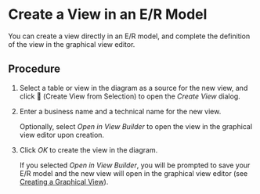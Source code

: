 <!-- loio9e547d1abaa64519b46fccc29d5b2793 -->

<link rel="stylesheet" type="text/css" href="css/sap-icons.css"/>

# Create a View in an E/R Model

You can create a view directly in an E/R model, and complete the definition of the view in the graphical view editor.



## Procedure

1.  Select a table or view in the diagram as a source for the new view, and click <span class="FPA-icons"></span> \(Create View from Selection\) to open the *Create View* dialog.

2.  Enter a business name and a technical name for the new view.

    Optionally, select *Open in View Builder* to open the view in the graphical view editor upon creation.

3.  Click *OK* to create the view in the diagram.

    If you selected *Open in View Builder*, you will be prompted to save your E/R model and the new view will open in the graphical view editor \(see [Creating a Graphical View](creating-a-graphical-view-27efb47.md)\).


